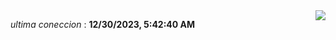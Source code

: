 <div style="display: flex; justify-content: space-between;">
 <p align="right"><i>ultima coneccion</i> : <b>12/30/2023, 5:42:40 AM</b></p> 
 <img src="https://img.shields.io/badge/GitHub%20Action%20Status-Online-brightgreen?style=flat&logo=githubactions&logoColor=%23ffffff&labelColor=%23181717&color=%232088FF" />
</div>

<!--START_SECTION:waka-->
<!--END_SECTION:waka-->
